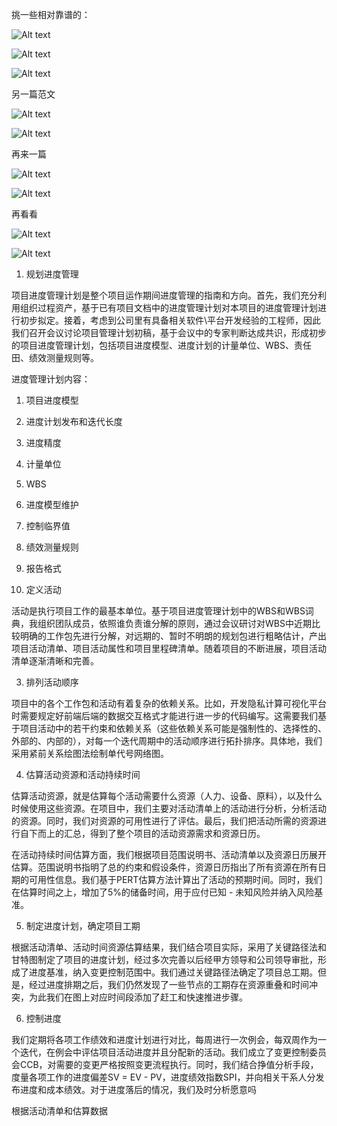 挑一些相对靠谱的：

![Alt text](image-8.png)

![Alt text](image-9.png)

![Alt text](image-10.png)

另一篇范文

![Alt text](image-11.png)

![Alt text](image-12.png)

再来一篇

![Alt text](image-17.png)

![Alt text](image-18.png)

再看看

![Alt text](image-19.png)

![Alt text](image-20.png)

1. 规划进度管理

项目进度管理计划是整个项目运作期间进度管理的指南和方向。首先，我们充分利用组织过程资产，基于已有项目文档中的进度管理计划对本项目的进度管理计划进行初步拟定。接着，考虑到公司里有具备相关软件\平台开发经验的工程师，因此我们召开会议讨论项目管理计划初稿，基于会议中的专家判断达成共识，形成初步的项目进度管理计划，包括项目进度模型、进度计划的计量单位、WBS、责任田、绩效测量规则等。

进度管理计划内容：
1. 项目进度模型
2. 进度计划发布和迭代长度
3. 进度精度
4. 计量单位
5. WBS
6. 进度模型维护
7. 控制临界值
8. 绩效测量规则
9. 报告格式


2. 定义活动

活动是执行项目工作的最基本单位。基于项目进度管理计划中的WBS和WBS词典，我组织团队成员，依照谁负责谁分解的原则，通过会议研讨对WBS中近期比较明确的工作包先进行分解，对远期的、暂时不明朗的规划包进行粗略估计，产出项目活动清单、项目活动属性和项目里程碑清单。随着项目的不断进展，项目活动清单逐渐清晰和完善。

3. 排列活动顺序

项目中的各个工作包和活动有着复杂的依赖关系。比如，开发隐私计算可视化平台时需要规定好前端后端的数据交互格式才能进行进一步的代码编写。这需要我们基于项目活动中的若干约束和依赖关系（这些依赖关系可能是强制性的、选择性的、外部的、内部的），对每一个迭代周期中的活动顺序进行拓扑排序。具体地，我们采用紧前关系绘图法绘制单代号网络图。

4. 估算活动资源和活动持续时间

估算活动资源，就是估算每个活动需要什么资源（人力、设备、原料），以及什么时候使用这些资源。在项目中，我们主要对活动清单上的活动进行分析，分析活动的资源。同时，我们对资源的可用性进行了评估。最后，我们把活动所需的资源进行自下而上的汇总，得到了整个项目的活动资源需求和资源日历。

在活动持续时间估算方面，我们根据项目范围说明书、活动清单以及资源日历展开估算。范围说明书指明了总的约束和假设条件，资源日历指出了所有资源在所有日期的可用性信息。我们基于PERT估算方法计算出了活动的预期时间。同时，我们在估算时间之上，增加了5%的储备时间，用于应付已知 - 未知风险并纳入风险基准。





5. 制定进度计划，确定项目工期

根据活动清单、活动时间资源估算结果，我们结合项目实际，采用了关键路径法和甘特图制定了项目的进度计划，经过多次完善以后经甲方领导和公司领导审批，形成了进度基准，纳入变更控制范围中。我们通过关键路径法确定了项目总工期。但是，经过进度排期之后，我们仍然发现了一些节点的工期存在资源重叠和时间冲突，为此我们在图上对应时间段添加了赶工和快速推进步骤。

6. 控制进度

我们定期将各项工作绩效和进度计划进行对比，每周进行一次例会，每双周作为一个迭代，在例会中评估项目活动进度并且分配新的活动。我们成立了变更控制委员会CCB，对需要的变更严格按照变更流程执行。同时，我们结合挣值分析手段，度量各项工作的进度偏差SV = EV - PV，进度绩效指数SPI，并向相关干系人分发布进度和成本绩效。对于进度落后的情况，我们及时分析愿意吗



根据活动清单和估算数据
